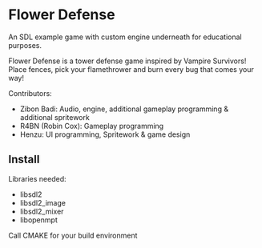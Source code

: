 Flower Defense
==============

An SDL example game with custom engine underneath for educational purposes.

Flower Defense is a tower defense game inspired by Vampire Survivors! Place fences, pick your flamethrower and burn every bug that comes your way!


Contributors:
- Zibon Badi: Audio, engine, additional gameplay programming & additional spritework
- R4BN (Robin Cox): Gameplay programming
- Henzu: UI programming, Spritework & game design

Install
-------

Libraries needed:

- libsdl2
- libsdl2_image
- libsdl2_mixer
- libopenmpt


Call CMAKE for your build environment
